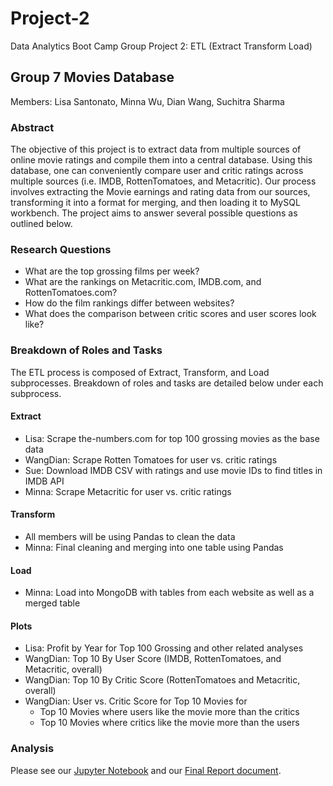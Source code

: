 # Project-2
Data Analytics Boot Camp Group Project 2: ETL (Extract Transform Load)

## Group 7 Movies Database 
Members: Lisa Santonato, Minna Wu, Dian Wang, Suchitra Sharma
 
### Abstract
The objective of this project is to extract data from multiple sources of online movie ratings and compile them into a central database. Using this database, one can conveniently compare user and critic ratings across multiple sources (i.e. IMDB, RottenTomatoes, and Metacritic). Our process involves extracting the Movie earnings and rating data from our sources, transforming it into a format for merging, and then loading it to MySQL workbench. The project aims to answer several possible questions as outlined below.

### Research Questions
* What are the top grossing films per week? 
* What are the rankings on Metacritic.com, IMDB.com, and RottenTomatoes.com?
* How do the film rankings differ between websites? 
* What does the comparison between critic scores and user scores look like?
 
### Breakdown of Roles and Tasks
The ETL process is composed of Extract, Transform, and Load subprocesses. Breakdown of roles and tasks are detailed below under each subprocess.

#### Extract
* Lisa: Scrape the-numbers.com for top 100 grossing movies as the base data
* WangDian: Scrape Rotten Tomatoes for user vs. critic ratings
* Sue: Download IMDB CSV with ratings and use movie IDs to find titles in IMDB API
* Minna: Scrape Metacritic for user vs. critic ratings

#### Transform
* All members will be using Pandas to clean the data
* Minna: Final cleaning and merging into one table using Pandas

#### Load
* Minna: Load into MongoDB with tables from each website as well as a merged table

#### Plots
- Lisa: Profit by Year for Top 100 Grossing and other related analyses
- WangDian: Top 10 By User Score (IMDB, RottenTomatoes, and Metacritic, overall)
- WangDian: Top 10 By Critic Score (RottenTomatoes and Metacritic, overall)
- WangDian: User vs. Critic Score for Top 10 Movies for 
    * Top 10 Movies where users like the movie more than the critics
    * Top 10 Movies where critics like the movie more than the users

### Analysis
Please see our [Jupyter Notebook](./final.ipynb) and our [Final Report document](./FinalProjectReport.docx).
